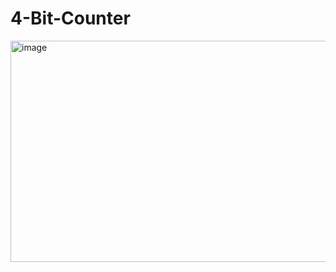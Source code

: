 # 4-Bit-Counter
<img width="1057" height="354" alt="image" src="https://github.com/user-attachments/assets/3282d08d-1161-435c-834e-410e202691b6" />
